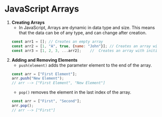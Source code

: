 # JavaScript Arrays

1. **Creating Arrays**
    - In JavaScript, Arrays are dynamic in data type and size. This means that the data can be of any type, and can change after creation.
    ```javascript
    const arr1 = []; // Creates an empty array
    const arr2 = [1, "A", true, {name: "John"}]; // Creates an array with initial values
    const arr3 = [1, 2, 3, ...arr2];    //  Creates an array with initial values, and uses the spread operator to add the values from arr2
    ```
2. **Adding and Removing Elements**
    - `push(element)` adds the parameter element to the end of the array.
    ```javascript
    const arr = ["First Element"];
    arr.push("New Element");
    // arr --> ["First Element", "New Element"]
    ```
    - `pop()` removes the element in the last index of the array.
    ```javascript
    const arr = ["First", "Second"];
    arr.pop();
    // arr --> ["First"]